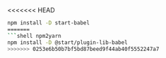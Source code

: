 <<<<<<< HEAD
```sh
npm install -D start-babel
=======
```shell npm2yarn
npm install -D @start/plugin-lib-babel
>>>>>>> 0253e6b50b7bf5bd87beed9f44ab40f5552247a7
```
